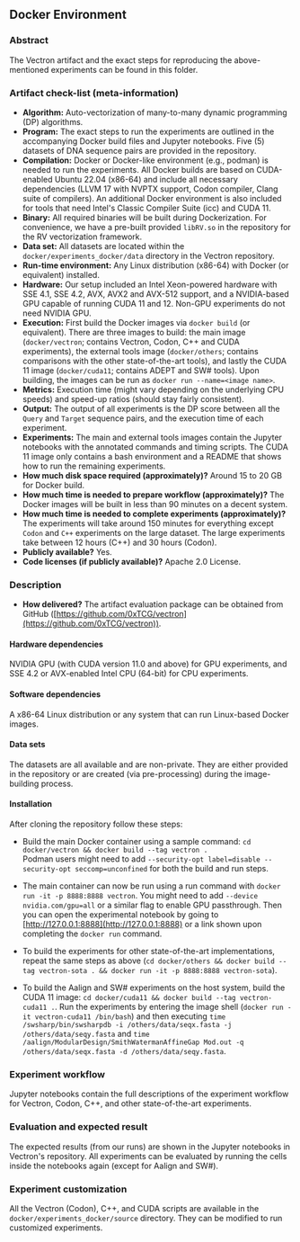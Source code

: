 ## Docker Environment

### Abstract

The Vectron artifact and the exact steps for reproducing the above-mentioned experiments can be found in this folder.

### Artifact check-list (meta-information)

- **Algorithm:** Auto-vectorization of many-to-many dynamic programming (DP) algorithms.
- **Program:** The exact steps to run the experiments are outlined in the accompanying Docker build files and Jupyter notebooks. Five (5) datasets of DNA sequence pairs are provided in the repository.
- **Compilation:** Docker or Docker-like environment (e.g., podman) is needed to run the experiments. All Docker builds are based on CUDA-enabled Ubuntu 22.04 (x86-64) and include all necessary dependencies (LLVM 17 with NVPTX support, Codon compiler, Clang suite of compilers). An additional Docker environment is also included for tools that need Intel's Classic Compiler Suite (icc) and CUDA 11.
- **Binary:** All required binaries will be built during Dockerization. For convenience, we have a pre-built provided `libRV.so` in the repository for the RV vectorization framework.
- **Data set:** All datasets are located within the `docker/experiments_docker/data` directory in the Vectron repository.
- **Run-time environment:** Any Linux distribution (x86-64) with Docker (or equivalent) installed.
- **Hardware:** Our setup included an Intel Xeon-powered hardware with SSE 4.1, SSE 4.2, AVX, AVX2 and AVX-512 support, and a NVIDIA-based GPU capable of running CUDA 11 and 12. Non-GPU experiments do not need NVIDIA GPU.
- **Execution:** First build the Docker images via `docker build` (or equivalent). There are three images to build: the main image (`docker/vectron`; contains Vectron, Codon, C++ and CUDA experiments), the external tools image (`docker/others`; contains comparisons with the other state-of-the-art tools), and lastly the CUDA 11 image (`docker/cuda11`; contains ADEPT and SW# tools). Upon building, the images can be run as `docker run --name=<image name>`.
- **Metrics:** Execution time (might vary depending on the underlying CPU speeds) and speed-up ratios (should stay fairly consistent).
- **Output:** The output of all experiments is the DP score between all the `Query` and `Target` sequence pairs, and the execution time of each experiment.
- **Experiments:** The main and external tools images contain the Jupyter notebooks with the annotated commands and timing scripts. The CUDA 11 image only contains a bash environment and a README that shows how to run the remaining experiments.
- **How much disk space required (approximately)?** Around 15 to 20 GB for Docker build.
- **How much time is needed to prepare workflow (approximately)?** The Docker images will be built in less than 90 minutes on a decent system.
- **How much time is needed to complete experiments (approximately)?** The experiments will take around 150 minutes for everything except `Codon` and `C++` experiments on the large dataset. The large experiments take between 12 hours (C++) and 30 hours (Codon).
- **Publicly available?** Yes.
- **Code licenses (if publicly available)?** Apache 2.0 License.

### Description

- **How delivered?** The artifact evaluation package can be obtained from GitHub ([https://github.com/0xTCG/vectron](https://github.com/0xTCG/vectron)).

#### Hardware dependencies

NVIDIA GPU (with CUDA version 11.0 and above) for GPU experiments, and SSE 4.2 or AVX-enabled Intel CPU (64-bit) for CPU experiments.

#### Software dependencies

A x86-64 Linux distribution or any system that can run Linux-based Docker images.

#### Data sets

The datasets are all available and are non-private. They are either provided in the repository or are created (via pre-processing) during the image-building process.

#### Installation

After cloning the repository follow these steps:

- Build the main Docker container using a sample command: `cd docker/vectron && docker build --tag vectron .`  
  Podman users might need to add `--security-opt label=disable --security-opt seccomp=unconfined` for both the build and run steps.

- The main container can now be run using a run command with `docker run -it -p 8888:8888 vectron`. You might need to add `--device nvidia.com/gpu=all` or a similar flag to enable GPU passthrough. Then you can open the experimental notebook by going to [http://127.0.0.1:8888](http://127.0.0.1:8888) or a link shown upon completing the `docker run` command.

- To build the experiments for other state-of-the-art implementations, repeat the same steps as above (`cd docker/others && docker build --tag vectron-sota . && docker run -it -p 8888:8888 vectron-sota`).

- To build the Aalign and SW# experiments on the host system, build the CUDA 11 image: `cd docker/cuda11 && docker build --tag vectron-cuda11 .`. Run the experiments by entering the image shell (`docker run -it vectron-cuda11 /bin/bash`) and then executing `time /swsharp/bin/swsharpdb -i /others/data/seqx.fasta -j /others/data/seqy.fasta` and `time /aalign/ModularDesign/SmithWatermanAffineGap Mod.out -q /others/data/seqx.fasta -d /others/data/seqy.fasta`.

### Experiment workflow

Jupyter notebooks contain the full descriptions of the experiment workflow for Vectron, Codon, C++, and other state-of-the-art experiments.

### Evaluation and expected result

The expected results (from our runs) are shown in the Jupyter notebooks in Vectron's repository. All experiments can be evaluated by running the cells inside the notebooks again (except for Aalign and SW#).

### Experiment customization

All the Vectron (Codon), C++, and CUDA scripts are available in the `docker/experiments_docker/source` directory. They can be modified to run customized experiments.
